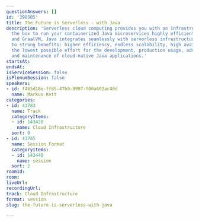 ```yaml
---
questionAnswers: []
id: '398585'
title: The Future is Serverless - with Java
description: 'Serverless cloud computing provides you with an infrastructure out of
  the box to run your containerized Java microservices highly efficiently. With MicroProfile
  and GraalVM, Java integrates seamlessly with serverless infrastructure and leads
  to strong benefits: higher efficiency, endless scalability, high availability, and
  the lowest possible effort for the development, production usage, administration,
  and maintenance of cloud-native Java applications.'
startsAt: 
endsAt: 
isServiceSession: false
isPlenumSession: false
speakers:
- id: f465d18e-ff85-47b9-9997-f00a602ac48d
  name: Markus Kett
categories:
- id: 43783
  name: Track
  categoryItems:
  - id: 143428
    name: Cloud Infrastructure
  sort: 0
- id: 43785
  name: Session Format
  categoryItems:
  - id: 143440
    name: session
  sort: 2
roomId: 
room: 
liveUrl: 
recordingUrl: 
track: Cloud Infrastructure
format: session
slug: the-future-is-serverless-with-java

---
```

